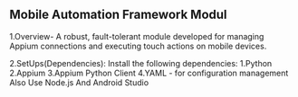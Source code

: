## Mobile Automation Framework Modul

1.Overview- A robust, fault-tolerant module developed for managing Appium connections and executing touch actions on mobile devices.

2.SetUps(Dependencies):
Install the following dependencies:
1.Python 
2.Appium
3.Appium Python Client
4.YAML - for configuration management
Also Use Node.js And Android Studio
